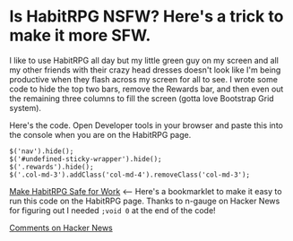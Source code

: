 # Is HabitRPG NSFW? Here's a trick to make it more SFW.

I like to use HabitRPG all day but my little green guy on my screen and all my other friends with their crazy head dresses doesn't look like I'm being productive when they flash across my screen for all to see. I wrote some code to hide the top two bars, remove the Rewards bar, and then even out the remaining three columns to fill the screen (gotta love Bootstrap Grid system). 

Here's the code. Open Developer tools in your browser and paste this into the console when you are on the HabitRPG page.
```
$('nav').hide();
$('#undefined-sticky-wrapper').hide();
$('.rewards').hide();
$('.col-md-3').addClass('col-md-4').removeClass('col-md-3');
```

<a href="javascript:$('nav').hide();$('#undefined-sticky-wrapper').hide();$('.rewards').hide();$('.col-md-3').addClass('col-md-4').removeClass('col-md-3');void 0">Make HabitRPG Safe for Work</a> <-- Here's a bookmarklet to make it easy to run this code on the HabitRPG page. Thanks to n-gauge on Hacker News for figuring out I needed `;void 0` at the end of the code!

<a href="https://news.ycombinator.com/item?id=8219501">Comments on Hacker News</a>
